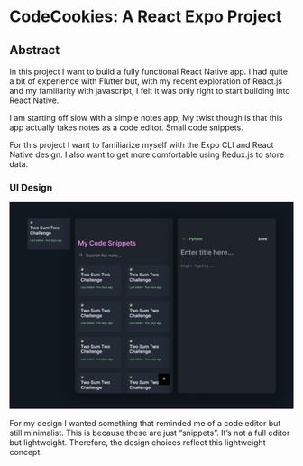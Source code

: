 # CodeCookies: A React Expo Project

## Abstract

In this project I want to build a fully functional React Native app. I had quite a bit of experience with Flutter but, with my recent exploration of React.js and my familiarity with javascript, I felt it was only right to start building into React Native. 

I am starting off slow with a simple notes app; My twist though is that this app actually takes notes as a code editor. Small code snippets.

For this project I want to familiarize myself with the Expo CLI and React Native design. I also want to get more comfortable using Redux.js to store data. 

### UI Design

![For my design I wanted something that reminded me of a code editor but still minimalist. This is because these are just “snippets”. It’s not a full editor but lightweight. Therefore, the design choices reflect this lightweight concept. ](assets/codecookies.png)

For my design I wanted something that reminded me of a code editor but still minimalist. This is because these are just “snippets”. It’s not a full editor but lightweight. Therefore, the design choices reflect this lightweight concept.
